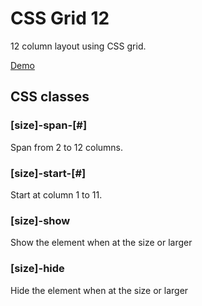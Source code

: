 ﻿
# CSS Grid 12

12 column layout using CSS grid.

[Demo](https://www.silentorbit.com/css-grid-12/)

## CSS classes

### [size]-span-[#]
Span from 2 to 12 columns.

### [size]-start-[#]
Start at column 1 to 11.

### [size]-show
Show the element when at the size or larger

### [size]-hide
Hide the element when at the size or larger

